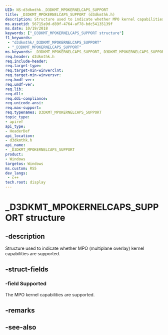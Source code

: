 ```yaml
---
UID: NS:d3dkmthk._D3DKMT_MPOKERNELCAPS_SUPPORT
title: _D3DKMT_MPOKERNELCAPS_SUPPORT (d3dkmthk.h)
description: Structure used to indicate whether MPO kernel capabilities are supported.
ms.assetid: 56715a9d-d89f-4764-af78-bdc54135139f
ms.date: 10/19/2018
keywords: ["_D3DKMT_MPOKERNELCAPS_SUPPORT structure"]
f1_keywords:
 - "d3dkmthk/_D3DKMT_MPOKERNELCAPS_SUPPORT"
 - "_D3DKMT_MPOKERNELCAPS_SUPPORT"
ms.keywords: _D3DKMT_MPOKERNELCAPS_SUPPORT, D3DKMT_MPOKERNELCAPS_SUPPORT, 
req.header: d3dkmthk.h
req.include-header:
req.target-type:
req.target-min-winverclnt:
req.target-min-winversvr:
req.kmdf-ver:
req.umdf-ver:
req.lib:
req.dll:
req.ddi-compliance:
req.unicode-ansi:
req.max-support:
req.typenames: D3DKMT_MPOKERNELCAPS_SUPPORT
topic_type: 
- apiref
api_type: 
- HeaderDef
api_location: 
- d3dkmthk.h
api_name: 
- _D3DKMT_MPOKERNELCAPS_SUPPORT
product:
- Windows
targetos: Windows
ms.custom: RS5
dev_langs:
 - c++
tech.root: display
---
```


# _D3DKMT_MPOKERNELCAPS_SUPPORT structure

## -description

Structure used to indicate whether MPO (multiplane overlay) kernel capabilities are supported.

## -struct-fields

### -field Supported
 
The MPO kernel capabilities are supported.

## -remarks

## -see-also
